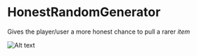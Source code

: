 # HonestRandomGenerator
Gives the player/user a more honest chance to pull a rarer *item*

![Alt text](https://i.imgur.com/HTtxwUa.png "Screenshot Example")
